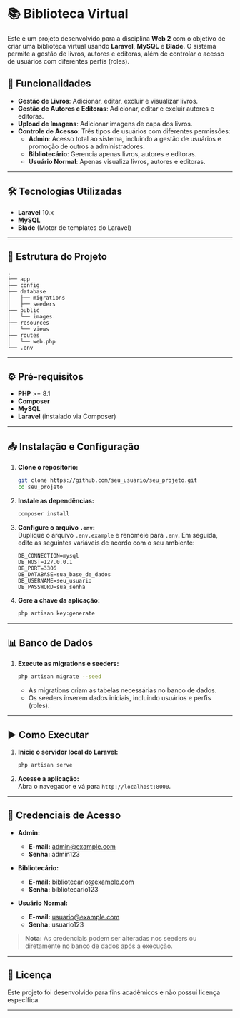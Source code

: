 # 📚 Biblioteca Virtual

Este é um projeto desenvolvido para a disciplina **Web 2** com o objetivo de criar uma biblioteca virtual usando **Laravel**, **MySQL** e **Blade**. O sistema permite a gestão de livros, autores e editoras, além de controlar o acesso de usuários com diferentes perfis (roles).

## 🚀 Funcionalidades

- **Gestão de Livros**: Adicionar, editar, excluir e visualizar livros.
- **Gestão de Autores e Editoras**: Adicionar, editar e excluir autores e editoras.
- **Upload de Imagens**: Adicionar imagens de capa dos livros.
- **Controle de Acesso**: Três tipos de usuários com diferentes permissões:
  - **Admin**: Acesso total ao sistema, incluindo a gestão de usuários e promoção de outros a administradores.
  - **Bibliotecário**: Gerencia apenas livros, autores e editoras.
  - **Usuário Normal**: Apenas visualiza livros, autores e editoras.

---

## 🛠️ Tecnologias Utilizadas

- **Laravel** 10.x
- **MySQL** 
- **Blade** (Motor de templates do Laravel)

---

## 📂 Estrutura do Projeto

```plaintext
.
├── app
├── config
├── database
│   ├── migrations
│   ├── seeders
├── public
│   └── images
├── resources
│   └── views
├── routes
│   └── web.php
└── .env
```

---

## ⚙️ Pré-requisitos

- **PHP** >= 8.1
- **Composer**
- **MySQL**
- **Laravel** (instalado via Composer)

---

## 📥 Instalação e Configuração

1. **Clone o repositório:**

   ```bash
   git clone https://github.com/seu_usuario/seu_projeto.git
   cd seu_projeto
   ```

2. **Instale as dependências:**

   ```bash
   composer install
   ```

3. **Configure o arquivo `.env`:**  
   Duplique o arquivo `.env.example` e renomeie para `.env`. Em seguida, edite as seguintes variáveis de acordo com o seu ambiente:

   ```plaintext
   DB_CONNECTION=mysql
   DB_HOST=127.0.0.1
   DB_PORT=3306
   DB_DATABASE=sua_base_de_dados
   DB_USERNAME=seu_usuario
   DB_PASSWORD=sua_senha
   ```

4. **Gere a chave da aplicação:**

   ```bash
   php artisan key:generate
   ```

---

## 📊 Banco de Dados

1. **Execute as migrations e seeders:**

   ```bash
   php artisan migrate --seed
   ```

   - As migrations criam as tabelas necessárias no banco de dados.
   - Os seeders inserem dados iniciais, incluindo usuários e perfis (roles).

---

## ▶️ Como Executar

1. **Inicie o servidor local do Laravel:**

   ```bash
   php artisan serve
   ```

2. **Acesse a aplicação:**  
   Abra o navegador e vá para `http://localhost:8000`.

---

## 🔑 Credenciais de Acesso

- **Admin:**  
  - **E-mail:** admin@example.com  
  - **Senha:** admin123

- **Bibliotecário:**  
  - **E-mail:** bibliotecario@example.com  
  - **Senha:** bibliotecario123

- **Usuário Normal:**  
  - **E-mail:** usuario@example.com  
  - **Senha:** usuario123

> **Nota:** As credenciais podem ser alteradas nos seeders ou diretamente no banco de dados após a execução.

---

## 📝 Licença

Este projeto foi desenvolvido para fins acadêmicos e não possui licença específica.

---
